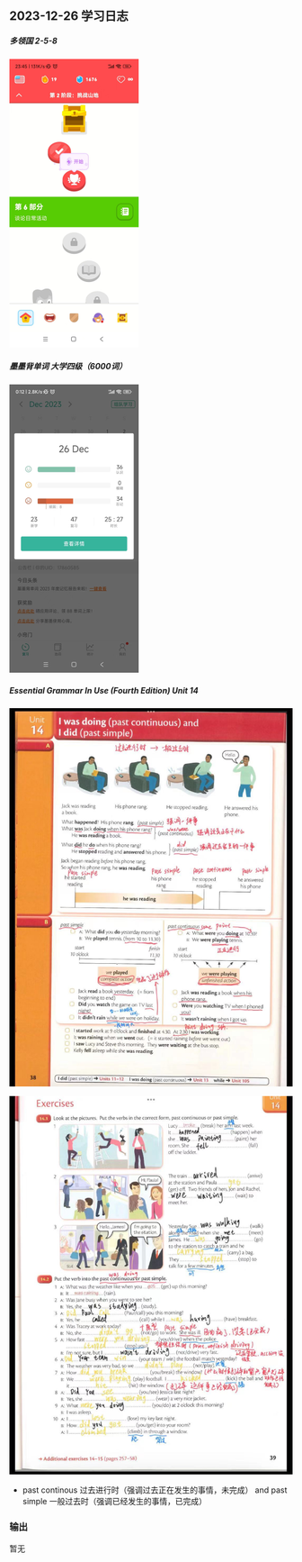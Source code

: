 ## 2023-12-26 学习日志

##### 多领国 2-5-8

<img src="../../2023/img/image-20231227001708759.png" alt="image-20231227001708759" style="zoom:50%;" />

##### 墨墨背单词 大学四级（6000词）

<img src="../../2023/img/image-20231227001725150.png" alt="image-20231227001725150" style="zoom:50%;" />

##### Essential Grammar In Use (Fourth Edition)  Unit 14

![image-20231227001740707](../../2023/img/image-20231227001740707.png)

![image-20231227001808498](../../2023/img/image-20231227001808498.png)

- past continous 过去进行时（强调过去正在发生的事情，未完成） and past simple 一般过去时（强调已经发生的事情，已完成）

### 输出

暂无

